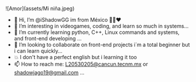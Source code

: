 ![Amor](assets/Mi niña.jpeg)
- 👋 Hi, I’m @iShadowGG im from México 💚🤍❤
- 👀 I’m  interesting in videogames, coding, and learn so much in systems...
- 🌱 I’m currently learning python, C++, Linux commands and systems, and front-end developing ...
- 💞️ I’m looking to collaborate on front-end projects i´m a total beginner but i can learn quickly...
- 💥 I don't have a perfect english but i learning it too
- 📫 How to reach me: L20530205@cancun.tecnm.mx or shadowjago19@gmail.com ...

<!---
iShadowGG/iShadowGG is a ✨ special ✨ repository because its `README.md` (this file) appears on your GitHub profile.
You can click the Preview link to take a look at your changes.
--->
